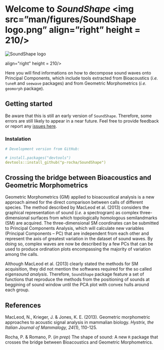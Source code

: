 # Welcome to *SoundShape* <img src=”man/figures/SoundShape logo.png” align=”right” height = 210/>

![SoundShape logo](https://github.com/p-rocha/SoundShape/blob/master/man/figures/SoundShape%20logo.png) 

align="right" height = 210/>

Here you will find informations on how to decompose sound waves onto Principal Components, which include tools extracted from Bioacoustics (*i.e.* `tuneR` and `seewave` packages) and from Geometric Morphometrics (*i.e.* `geomorph` package). 

## Getting started

Be aware that this is still an early version of `SoundShape`. Therefore, some errors are still likely to appear in a near future. Feel free to provide feedback or report any [issues here](https://github.com/p-rocha/SoundShape/issues).

### Instalation
```yml
# Development version from GitHub:

# install.packages("devtools")
devtools::install_github("p-rocha/SoundShape")
```

## Crossing the bridge between Bioacoustics and Geometric Morphometrics

Geometric Morphometrics (GM) applied to bioacoustical analysis is a new approach aimed for the direct comparison between calls of different species. The method described by MacLeod et al. (2013) considers the graphical representation of sound (*i.e.* a spectrogram) as complex three-dimensional surfaces from which topologically homologous semilandmarks (SM) are acquired. The three-dimensional SM coordinates can be submitted to Principal Components Analysis, which will calculate new variables (Principal Components – PC) that are independent from each other and represent the axis of greatest
variation in the dataset of sound waves. By doing so, complex waves are now be described by a few PCs that can be used to produce ordination plots encompassing the majority of variation among the calls.

Although MacLeod et al. (2013) clearly stated the methods for SM acquisition, they did not mention the softwares required for the so called *eigensound analysis*. Therefore, `SoundShape` package feature a set of functions that reproduce the methods from the positioning of sounds at beggining of sound window until the PCA plot with convex hulls around each group. 


## References
MacLeod, N., Krieger, J. & Jones, K. E. (2013). Geometric morphometric approaches to acoustic signal analysis in mammalian biology. *Hystrix, the Italian Journal of Mammalogy, 24*(1), 110-125.

Rocha, P. & Romano, P. (*in prep*) The shape of sound: A new `R` package that crosses the bridge between Bioacoustics and Geometric Morphometrics.


